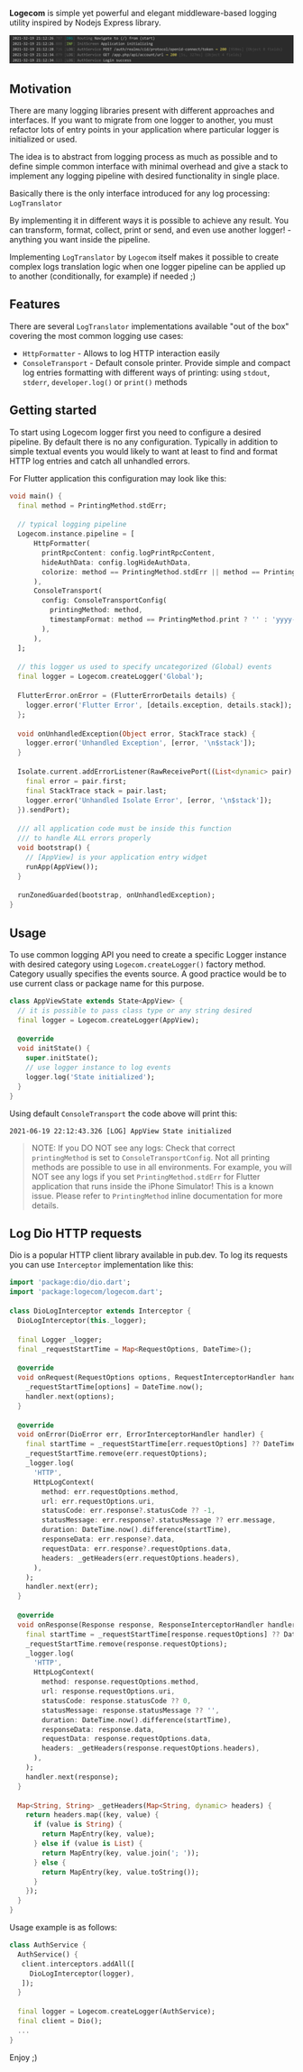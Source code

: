 __Logecom__ is simple yet powerful and elegant middleware-based logging utility inspired by Nodejs Express library.

![Output example](screenshot.png)

## Motivation

There are many logging libraries present with different approaches and interfaces. If you want to migrate from one logger to another, you must refactor lots of entry points in your application where
particular logger is initialized or used.

The idea is to abstract from logging process as much as possible and to define simple common interface with minimal overhead and give a stack to implement any logging pipeline with desired functionality in single place.

Basically there is the only interface introduced for any log processing: `LogTranslator`

By implementing it in different ways it is possible to achieve any result. You can transform, format, collect, print or send, and even use another logger! - anything you want inside the pipeline.

Implementing `LogTranslator` by `Logecom` itself makes it possible to create complex logs translation logic when one logger pipeline can be applied up to another (conditionally, for example) if needed ;)


## Features

There are several `LogTranslator` implementations available "out of the box" covering the most common logging use cases:
- `HttpFormatter` - Allows to log HTTP interaction easily
- `ConsoleTransport` - Default console printer. Provide simple and compact log entries formatting with different ways of printing: using `stdout`, `stderr`, `developer.log()` or `print()` methods

## Getting started

To start using Logecom logger first you need to configure a desired pipeline.
By default there is no any configuration. Typically in addition to simple textual
events you would likely to want at least to find and format HTTP log entries and
catch all unhandled errors.

For Flutter application this configuration may look like this:

```dart
void main() {
  final method = PrintingMethod.stdErr;

  // typical logging pipeline
  Logecom.instance.pipeline = [
      HttpFormatter(
        printRpcContent: config.logPrintRpcContent,
        hideAuthData: config.logHideAuthData,
        colorize: method == PrintingMethod.stdErr || method == PrintingMethod.stdOut,
      ),
      ConsoleTransport(
        config: ConsoleTransportConfig(
          printingMethod: method,
          timestampFormat: method == PrintingMethod.print ? '' : 'yyyy-mm-dd HH:MM:ss.S',
        ),
      ),
  ];

  // this logger us used to specify uncategorized (Global) events
  final logger = Logecom.createLogger('Global');

  FlutterError.onError = (FlutterErrorDetails details) {
    logger.error('Flutter Error', [details.exception, details.stack]);
  };

  void onUnhandledException(Object error, StackTrace stack) {
    logger.error('Unhandled Exception', [error, '\n$stack']);
  }

  Isolate.current.addErrorListener(RawReceivePort((List<dynamic> pair) async {
    final error = pair.first;
    final StackTrace stack = pair.last;
    logger.error('Unhandled Isolate Error', [error, '\n$stack']);
  }).sendPort);

  /// all application code must be inside this function
  /// to handle ALL errors properly
  void bootstrap() {
    // [AppView] is your application entry widget
    runApp(AppView());
  }

  runZonedGuarded(bootstrap, onUnhandledException);  
}
```

## Usage

To use common logging API you need to create a specific Logger instance with desired category using `Logecom.createLogger()` factory method. Category usually specifies the events source. A good practice would be to use current class or package name for this purpose.

```dart
class AppViewState extends State<AppView> {
  // it is possible to pass class type or any string desired
  final logger = Logecom.createLogger(AppView);

  @override
  void initState() {
    super.initState();
    // use logger instance to log events
    logger.log('State initialized');
  }
}
```

Using default `ConsoleTransport` the code above will print this:
```
2021-06-19 22:12:43.326 [LOG] AppView State initialized
```

> NOTE: If you DO NOT see any logs:
> Check that correct `printingMethod` is set to `ConsoleTransportConfig`. Not all printing methods are possible to use in all environments. For example, you will NOT see any logs if you set `PrintingMethod.stdErr` for Flutter application that runs inside the iPhone Simulator! This is a known issue. Please refer to `PrintingMethod` inline documentation for more details.

## Log Dio HTTP requests 

Dio is a popular HTTP client library available in pub.dev. To log its requests you can use `Interceptor` implementation like this:

```dart
import 'package:dio/dio.dart';
import 'package:logecom/logecom.dart';

class DioLogInterceptor extends Interceptor {
  DioLogInterceptor(this._logger);

  final Logger _logger;
  final _requestStartTime = Map<RequestOptions, DateTime>();

  @override
  void onRequest(RequestOptions options, RequestInterceptorHandler handler) {
    _requestStartTime[options] = DateTime.now();
    handler.next(options);
  }

  @override
  void onError(DioError err, ErrorInterceptorHandler handler) {
    final startTime = _requestStartTime[err.requestOptions] ?? DateTime.now();
    _requestStartTime.remove(err.requestOptions);
    _logger.log(
      'HTTP',
      HttpLogContext(
        method: err.requestOptions.method,
        url: err.requestOptions.uri,
        statusCode: err.response?.statusCode ?? -1,
        statusMessage: err.response?.statusMessage ?? err.message,
        duration: DateTime.now().difference(startTime),
        responseData: err.response?.data,
        requestData: err.response?.requestOptions.data,
        headers: _getHeaders(err.requestOptions.headers),
      ),
    );
    handler.next(err);
  }

  @override
  void onResponse(Response response, ResponseInterceptorHandler handler) {
    final startTime = _requestStartTime[response.requestOptions] ?? DateTime.now();
    _requestStartTime.remove(response.requestOptions);
    _logger.log(
      'HTTP',
      HttpLogContext(
        method: response.requestOptions.method,
        url: response.requestOptions.uri,
        statusCode: response.statusCode ?? 0,
        statusMessage: response.statusMessage ?? '',
        duration: DateTime.now().difference(startTime),
        responseData: response.data,
        requestData: response.requestOptions.data,
        headers: _getHeaders(response.requestOptions.headers),
      ),
    );
    handler.next(response);
  }

  Map<String, String> _getHeaders(Map<String, dynamic> headers) {
    return headers.map((key, value) {
      if (value is String) {
        return MapEntry(key, value);
      } else if (value is List) {
        return MapEntry(key, value.join('; '));
      } else {
        return MapEntry(key, value.toString());
      }
    });
  }
}
```

Usage example is as follows:
```dart
class AuthService {
  AuthService() {
   client.interceptors.addAll([
     DioLogInterceptor(logger),
   ]);
  }

  final logger = Logecom.createLogger(AuthService);
  final client = Dio();
  ...
}
```

Enjoy ;)
